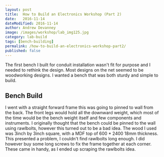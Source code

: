 ```yaml
---
layout: post
title:  How to Build an Electronics Workshop (Part 2)
date:   2016-11-14
dateModified: 2016-11-14
author: Andrew Devanney
image: /images/workshop/lab_img125.jpg
category: lab-build
tags: [bench-building]
permalink: /how-to-build-an-electronics-workshop-part2/
published: false
---
```


The first bench I built for conduit installation wasn't fit for purpose and I needed to rethink the design. Most designs on the net seemed to be woodworking designs. I wanted a bench that was both sturdy and simple to build.  <!--more-->

## Bench Build

I went with a straight forward frame this was going to pinned to wall from the back. The front legs would hold all the downward weight, which most of the time would be the bench weight itself and few components and instruments. I originally thought that the bench could be pinned to the wall using rawlbolts, however this turned out to be a bad idea. The wood I used was 3inch by 3inch square, with a MDF top of 600 * 2400 18mm thickness. This presented a problem, I couldn't find rawlbolts long enough. I did however buy some long screws to fix the frame together at each corner. These came in handy, as I ended up scraping the rawlbolts idea.
